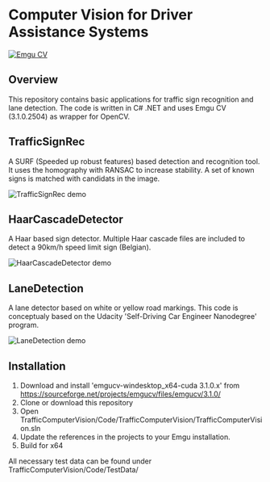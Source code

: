 # Computer Vision for Driver Assistance Systems
[![Emgu CV](https://avatars1.githubusercontent.com/u/2035816?v=3&s=40)](https://github.com/emgucv/emgucv)
## Overview
This repository contains basic applications for traffic sign recognition and lane detection. The code is written in C# .NET and uses Emgu CV (3.1.0.2504) as wrapper for OpenCV.

## TrafficSignRec
A SURF (Speeded up robust features) based detection and recognition tool. It uses the homography with RANSAC to increase stability. A set of known signs is matched with candidats in the image. 

![TrafficSignRec demo](https://github.com/anthony-mestdach/TrafficComputerVision/blob/master/Code/Results/TrafficSignRec/Afbeelding1.png)

## HaarCascadeDetector
A Haar based sign detector. Multiple Haar cascade files are included to detect a 90km/h speed limit sign (Belgian). 

![HaarCascadeDetector demo](https://github.com/anthony-mestdach/TrafficComputerVision/blob/master/Code/Results/HaarCascadeDetector/demo.png)

## LaneDetection
A lane detector based on white or yellow road markings. This code is conceptualy based on the Udacity 'Self-Driving Car Engineer Nanodegree' program.

![LaneDetection demo](https://github.com/anthony-mestdach/TrafficComputerVision/blob/master/Code/Results/LaneDetection/LaneDetection.gif)

## Installation
1) Download and install 'emgucv-windesktop_x64-cuda 3.1.0.x' from https://sourceforge.net/projects/emgucv/files/emgucv/3.1.0/
2) Clone or download this repository
3) Open TrafficComputerVision/Code/TrafficComputerVision/TrafficComputerVision.sln
4) Update the references in the projects to your Emgu installation.
5) Build for x64

All necessary test data can be found under TrafficComputerVision/Code/TestData/